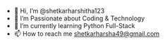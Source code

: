 - 👋 Hi, I’m @shetkarharshitha123
- 👀 I’m  Passionate about Coding & Technology
- 🌱 I’m currently learning Python Full-Stack
- 📫 How to reach me shetkarharsha49@gmail.com

<!---
shetkarharshitha123/shetkarharshitha123 is a ✨ special ✨ repository because its `README.md` (this file) appears on your GitHub profile.
You can click the Preview link to take a look at your changes.
--->
